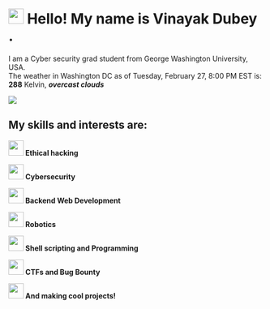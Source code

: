 
<h1><img src="https://emojis.slackmojis.com/emojis/images/1531849430/4246/blob-sunglasses.gif?1531849430" width="30"/> Hello! My name is Vinayak Dubey .</h1>
<p>I am a Cyber security grad student from George Washington University, USA. <br> The weather in Washington DC as of Tuesday, February 27, 8:00 PM EST is:<br><b>288</b> Kelvin, <i><b> overcast clouds <b></i><p>
<p> <img src="https://media.giphy.com/media/5xtDarl6N3dcgPOuKqI/giphy.gif"/><br><p>
<h2> My skills and interests are: </h2>
<p><img src="https://emojis.slackmojis.com/emojis/images/1563480763/5999/meow_party.gif?1563480763" width="30"/> Ethical hacking<p>
<p><img src="https://emojis.slackmojis.com/emojis/images/1563480763/5999/meow_party.gif?1563480763" width="30"/> Cybersecurity<p>
<p><img src="https://emojis.slackmojis.com/emojis/images/1563480763/5999/meow_party.gif?1563480763" width="30"/> Backend Web Development<p>
<p><img src="https://emojis.slackmojis.com/emojis/images/1563480763/5999/meow_party.gif?1563480763" width="30"/> Robotics<p>
<p><img src="https://emojis.slackmojis.com/emojis/images/1563480763/5999/meow_party.gif?1563480763" width="30"/> Shell scripting and Programming<p>
<p><img src="https://emojis.slackmojis.com/emojis/images/1563480763/5999/meow_party.gif?1563480763" width="30"/> CTFs and Bug Bounty<p>
<p><img src="https://emojis.slackmojis.com/emojis/images/1586915346/8613/rainbow_blob.gif?1586915346" width="30"/> <b>And making cool projects!<b><p>

